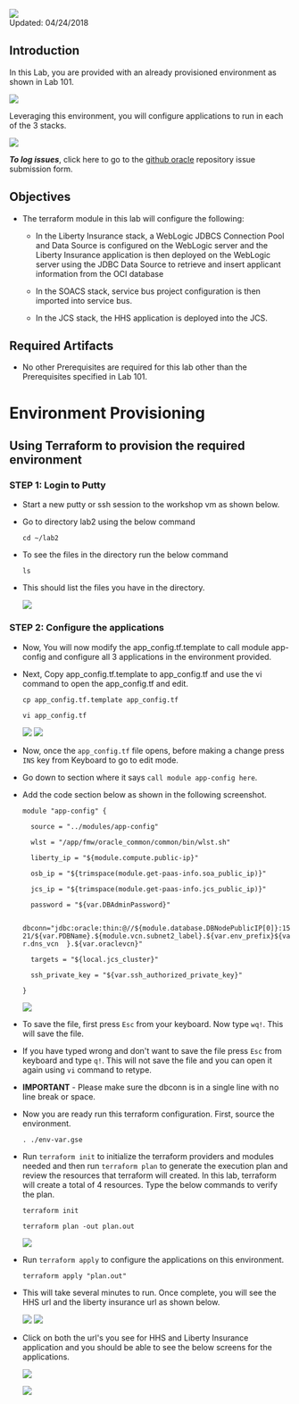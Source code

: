 ![](images/201/header201.png)  
Updated: 04/24/2018

## Introduction

In this Lab, you are provided with an already provisioned environment as shown in Lab 101.

  ![](images/201/1.png)

Leveraging this environment, you will configure applications to run in each of the 3 stacks.  

  ![](images/201/2.png)
  
**_To log issues_**, click here to go to the [github oracle](https://github.com/oracle/learning-library/issues/new) repository issue submission form.

## Objectives

- The terraform module in this lab will configure the following:
  
  * In the Liberty Insurance stack, a WebLogic JDBCS Connection Pool and Data Source is configured on the WebLogic server and the Liberty Insurance application is then deployed on the WebLogic server using the JDBC Data Source to retrieve and insert applicant information from the OCI database
  
  * In the SOACS stack, service bus project configuration is then imported into service bus.
  
  * In the JCS stack, the HHS application is deployed into the JCS.


## Required Artifacts

- No other Prerequisites are required for this lab other than the Prerequisites specified in Lab 101.

# Environment Provisioning

## Using Terraform to provision the required environment

### **STEP 1**: Login to Putty

- Start a new putty or ssh session to the workshop vm as shown below.

- Go to directory lab2 using the below command

  `cd ~/lab2`

- To see the files in the directory run the below command

  `ls`

- This should list the files you have in the directory.

  ![](images/201/3.png)

### **STEP 2**: Configure the applications

- Now, You will now modify the app_config.tf.template to call module app-config and configure all 3 applications in the environment provided.

- Next, Copy app_config.tf.template to app_config.tf and use the vi command to open the app_config.tf and edit.

  `cp app_config.tf.template app_config.tf`
  
  `vi app_config.tf`
  
  ![](images/201/4.png)
  ![](images/201/5.png)

- Now, once the `app_config.tf` file opens, before making a change press `INS` key from Keyboard to go to edit mode.

- Go down to section where it says `call module app-config here`.

- Add the code section below as shown in the following screenshot.

  `module "app-config" {`
  
    `  source = "../modules/app-config"`
    
    `  wlst = "/app/fmw/oracle_common/common/bin/wlst.sh"`
    
    `  liberty_ip = "${module.compute.public-ip}"`
    
    `  osb_ip = "${trimspace(module.get-paas-info.soa_public_ip)}"`
    
    `  jcs_ip = "${trimspace(module.get-paas-info.jcs_public_ip)}"`
    
    `  password = "${var.DBAdminPassword}"`
    
    `  dbconn="jdbc:oracle:thin:@//${module.database.DBNodePublicIP[0]}:1521/${var.PDBName}.${module.vcn.subnet2_label}.${var.env_prefix}${va   r.dns_vcn  }.${var.oraclevcn}"`
      
    `  targets = "${local.jcs_cluster}"`
    
    `  ssh_private_key = "${var.ssh_authorized_private_key}"`
    
  `}`
  

  ![](images/201/6.png)
  
- To save the file, first press `Esc` from your keyboard. Now type `wq!`. This will save the file.

- If you have typed wrong and don't want to save the file press `Esc` from keyboard and type `q!`. This will not save the file and you  can open it again using `vi` command to retype.

- **IMPORTANT** - Please make sure the dbconn is in a single line with no line break or space.

- Now you are ready run this terraform configuration.  First, source the environment.
  
  `. ./env-var.gse`
  
- Run `terraform init` to initialize the terraform providers and modules needed and then run `terraform plan` to generate the execution plan and review the resources that terraform will created. In this lab, terraform will create a total of 4 resources. Type the below commands to verify the plan.

  `terraform init`
  
  `terraform plan -out plan.out`
  
  ![](images/201/7.png)
  
- Run `terraform apply` to configure the applications on this environment.

  `terraform apply "plan.out"`

- This will take several minutes to run. Once complete, you will see the HHS url and the liberty insurance url as shown below.

  ![](images/201/8.png)
  ![](images/201/9.png)
  
- Click on both the url's you see for HHS and Liberty Insurance application and you should be able to see the below screens for the applications.

  ![](images/201/10.png)
  
  ![](images/201/11.png)

  


